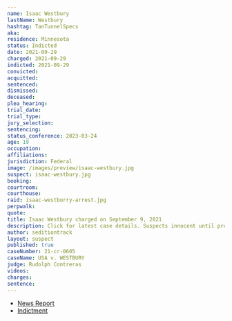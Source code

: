 ```yaml
---
name: Isaac Westbury
lastName: Westbury
hashtag: TanTunnelSpecs
aka:
residence: Minnesota
status: Indicted
date: 2021-09-29
charged: 2021-09-29
indicted: 2021-09-29
convicted:
acquitted:
sentenced:
dismissed:
deceased:
plea_hearing:
trial_date:
trial_type:
jury_selection:
sentencing:
status_conference: 2023-03-24
age: 19
occupation:
affiliations:
jurisdiction: Federal
image: /images/preview/isaac-westbury.jpg
suspect: isaac-westbury.jpg
booking:
courtroom:
courthouse:
raid: isaac-westburry-arrest.jpg
perpwalk:
quote:
title: Isaac Westbury charged on September 9, 2021
description: Click for latest case details. Suspects innocent until proven guilty.
author: seditiontrack
layout: suspect
published: true
caseNumber: 21-cr-0605
caseName: USA v. WESTBURY
judge: Rudolph Contreras
videos:
charges:
sentence:
---
```

- [News Report](https://www.startribune.com/three-lindstrom-men-face-federal-charges-related-to-jan-6-u-s-capitol-riot/600103577/)
- [Indictment](https://www.justice.gov/usao-dc/case-multi-defendant/file/1439351/download)
